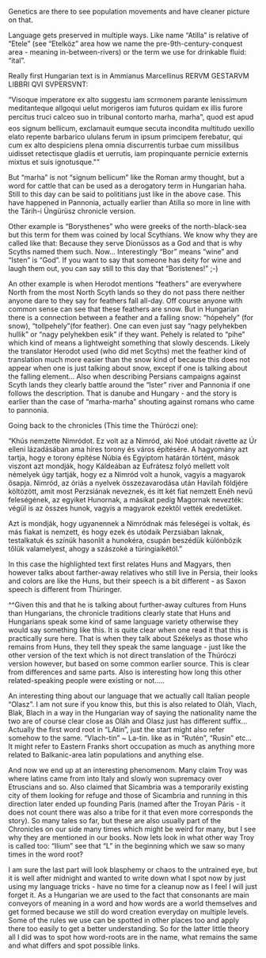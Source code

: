 Genetics are there to see population movements and have cleaner picture on that.

Language gets preserved in multiple ways. Like name “Atilla” is relative of “Etele” (see “Etelköz” area how we name the pre-9th-century-conquest area - meaning in-between-rivers) or the term we use for drinkable fluid: “ital”.

Really first Hungarian text is in Ammianus Marcellinus RERVM GESTARVM LIBBRI QVI SVPERSVNT:

“Visoque imperatore ex alto suggestu iam scrmonem parante lenissimum meditanteque allgoqui uelut morigeros iam futuros quidam ex illis furore percitus truci calceo suo in tribunal contorto marha, marha", quod est apud eos signum bellicum, exclamauit eumque secuta incondita multitudo uexillo elato repente barbarico ululans ferum in ipsum primcipem ferebatur, qui cum ex alto despiciens plena omnia discurrentis turbae cum missilibus uidisset retectisque gladiis et uerrutis, iam propinquante pernicie externis mixtus et suis ignotusque."”

But “marha” is not “signum bellicum” like the Roman army thought, but a word for cattle that can be used as a derogatory term in Hungarian haha. Still to this day can be said to polititians just like in the above case. This have happened in Pannonia, actually earlier than Atilla so more in line with the Tárih-i Üngürüsz chronicle version.

Other example is “Borysthenes” who were greeks of the north-black-sea but this term for them was coined by local Scythians. We know why they are called like that: Because they serve Dionüssos as a God and that is why Scyths named them such. Now… Interestingly “Bor” means “wine” and “Isten” is “God”. If you want to say that someone has deity for wine and laugh them out, you can say still to this day that “Boristenes!” ;-)

An other example is when Herodot mentions “feathers” are everywhere North from the most North Scyth lands so they do not pass there neither anyone dare to they say for feathers fall all-day. Off course anyone with common sense can see that these feathers are snow. But in Hungarian there is a connection between a feather and a falling snow: “hópehely” (for snow), “tollpehely”(for feather). One can even just say “nagy pelyhekben hullik” or “nagy pelyhekben esik” if they want. Pehely is related to “pihe” which kind of means a lightweight something that slowly descends. Likely the translator Herodot used (who did met Scyths) met the feather kind of translation much more easier than the snow kind of because this does not appear when one is just talking about snow, except if one is talking about the falling element… Also when describing Persians campaigns against Scyth lands they clearly battle around the “Ister” river and Pannonia if one follows the description. That is danube and Hungary - and the story is earlier than the case of “marha-marha” shouting against romans who came to pannonia.

Going back to the chronicles (This time the Thúróczi one):

“Khús nemzette Nimródot. Ez volt az a Nimród, aki Noé utódait rávette az Úr elleni lázadásában ama híres torony és város építésére. A hagyomány azt tartja, hogy e torony építése Núbia és Egyiptom határán történt, mások viszont azt mondják, hogy Káldeában az Eufrátesz folyó mellett volt némelyek úgy tartják, hogy ez a Nimród volt a hunok, vagyis a magyarok ősapja. Nimród, az óriás a nyelvek összezavarodása után Havilah földjére költözött, amit most Perzsiának neveznek, és itt két fiat nemzett Enéh nevű feleségének, az egyiket Hunornak, a másikat pedig Magornak nevezték: végül is az összes hunok, vagyis a magyarok ezektől vették eredetüket.

Azt is mondják, hogy ugyanennek a Nimródnak más feleségei is voltak, és más fiakat is nemzett, és hogy ezek és utódaik Perzsiában laknak, testalkatuk és színük hasonlít a hunokéra, csupán beszédük különbözik tőlük valamelyest, ahogy a szászoké a türingiaikétól.”

In this case the highlighted text first relates Huns and Magyars, then however talks about farther-away relatives who still live in Persia, their looks and colors are like the Huns, but their speech is a bit different - as Saxon speech is different from Thüringer.

^^Given this and that he is talking about further-away cultures from Huns than Hungarians, the chronicle traditions clearly state that Huns and Hungarians speak some kind of same language variety otherwise they would say something like this. It is quite clear when one read it that this is practically sure here. That is when they talk about Székelys as those who remains from Huns, they tell they speak the same language - just like the other version of the text which is not direct translation of the Thúróczi version however, but based on some common earlier source. This is clear from differences and same parts. Also is interesting how long this other related-speaking people were existing or not…..

An interesting thing about our language that we actually call Italian people “Olasz”. I am not sure if you know this, but this is also related to Oláh, Vlach, Blak, Blach in a way in the Hungarian way of saying the nationality name the two are of course clear close as Oláh and Olasz just has different suffix… Actually the first word root in “LAtin”, just the start might also refer somehow to the same. “Vlach-tin” ~ La-tin. like as in “Rutén”, “Rusin” etc… It might refer to Eastern Franks short occupation as much as anything more related to Balkanic-area latin populations and anything else.

And now we end up at an interesting phenomenom. Many claim Troy was where latins came from into Italy and slowly won supremacy over Etruscians and so. Also claimed that Sicambria was a temporarily existing city of them looking for refuge and those of Sicambria and running in this direction later ended up founding Paris (named after the Troyan Páris - it does not count there was also a tribe for it that even more corresponds the story). So many tales so far, but these are also usually part of the Chronicles on our side many times which might be weird for many, but I see why they are mentioned in our books. Now lets look in what other way Troy is called too: “Ilium” see that “L” in the beginning which we saw so many times in the word root?

I am sure the last part will look blasphemy or chaos to the untrained eye, but it is well after midnight and wanted to write down what I spot now by just using my language tricks - have no time for a cleanup now as I feel I will just forget it. As a Hungarian we are used to the fact that consonants are main conveyors of meaning in a word and how words are a world themselves and get formed because we still do word creation everyday on multiple levels. Some of the rules we use can be spotted in other places too and apply there too easily to get a better understanding. So for the latter little theory all I did was to spot how word-roots are in the name, what remains the same and what differs and spot possible links.
